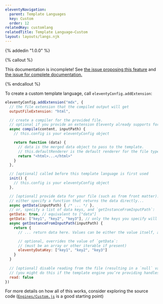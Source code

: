 ```yaml
---
eleventyNavigation:
  parent: Template Languages
  key: Custom
  order: 12
relatedKey: customlang
relatedTitle: Template Language—Custom
layout: layouts/langs.njk
---
```

{% addedin "1.0.0" %}

{% callout %}

This documentation is incomplete! See [the issue proposing this feature](https://github.com/11ty/eleventy/issues/117) and [the issue for complete documentation.](https://github.com/11ty/eleventy/issues/2036)

{% endcallout %}

To create a custom template language, call `eleventyConfig.addExtension`:

```js
eleventyConfig.addExtension("mdx", {
  // the file extension that the compiled output will get
  outputFileExtension: "html",

  // create a compiler for the provided file.
  // optional if you provide an extension Eleventy already supports for the `extension` parameter above.
  async compile(content, inputPath) {
    // this.config is your eleventyConfig object

    return function (data) {
      // data is the merged data object to pass to the template.
      // this.defaultRenderer is the default renderer for the file type, if there is one
      return "<html>...</html>"
    }
  },

  // [optional] called before this template language is first used
  init() {
    // this.config is your eleventyConfig object
  },

  // [optional] provide data for your file (such as from front matter):
  // either specify a function that returns the data directly...
  async getData(inputPath) { /* ... */ },
  // or, specify a list of data keys, and `getInstanceFromInputPath`:
  getData: true, // equivalent to ["data"]
  getData: ["key1", "key2", "key3"], // only the keys you specify will be available to the template
  async getInstanceFromInputPath(inputPath) {
    return {
      // ... return data here. Values can be either the value itself, a promise, or a function that returns either of those.

      // optional, overrides the value of `getData`:
      // (must be an array or other iterable if present)
      eleventyDataKey: ["key1", "key2", "key3"]
    }
  }
  
  // [optional] disable reading from the file (resulting in a `null` value for `content` in the `compile` method)
  // (you might do this if the template engine you’re providing handles reading files itself)
  read: false
})
```

For more details on how all of this works, consider exploring the source code ([`Engines/Custom.js`](https://github.com/11ty/eleventy/blob/d4a7d67b6b82ccf0e5a77c1a3530f09a9b5fef65/src/Engines/Custom.js) is a good starting point)
